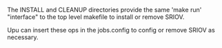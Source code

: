 The INSTALL and CLEANUP directories provide the same 'make run' "interface" to the top level makefile to install or remove SRIOV.

Upu can insert these ops in the jobs.config to config or remove SRIOV as necessary.

